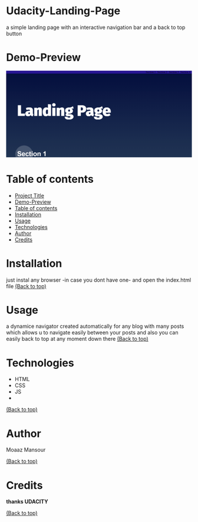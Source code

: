 <!-- Add banner here -->

# Udacity-Landing-Page

a simple landing page with an interactive navigation bar and a back to top button 


# Demo-Preview

<!-- Add a demo for your project -->
![The Demo Preview](images/demo_preview.png "Demo Preview")


# Table of contents

- [Project Title](#Udacity-Landing-Page)
- [Demo-Preview](#Demo-Preview)
- [Table of contents](#table-of-contents)
- [Installation](#installation)
- [Usage](#usage)
- [Technologies](#Technologies)
- [Author](#Author)
- [Credits](#Credits)

# Installation
just instal any browser -in case you dont have one- and open the index.html file
[(Back to top)](#table-of-contents)


# Usage
a dynamice navigator created automatically for any blog with many posts which allows u to navigate easily between your posts and also you can easily back to top at any moment down there 
[(Back to top)](#table-of-contents)

# Technologies
* HTML
* CSS
* JS  
* 
[(Back to top)](#table-of-contents)

# Author
Moaaz Mansour  

[(Back to top)](#table-of-contents)

# Credits
**thanks UDACITY**  

[(Back to top)](#table-of-contents)
